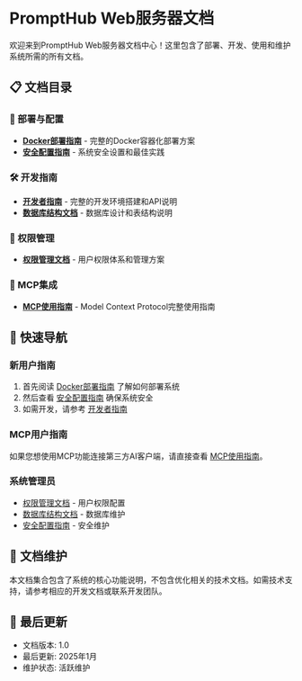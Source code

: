 # PromptHub Web服务器文档

欢迎来到PromptHub Web服务器文档中心！这里包含了部署、开发、使用和维护系统所需的所有文档。

## 📋 文档目录

### 🚀 部署与配置
- **[Docker部署指南](docker-deployment.md)** - 完整的Docker容器化部署方案
- **[安全配置指南](security-guide.md)** - 系统安全设置和最佳实践

### 🛠️ 开发指南
- **[开发者指南](developer-guide.md)** - 完整的开发环境搭建和API说明
- **[数据库结构文档](database-structure.md)** - 数据库设计和表结构说明

### 🔐 权限管理
- **[权限管理文档](permission-management.md)** - 用户权限体系和管理方案

### 🔌 MCP集成
- **[MCP使用指南](mcp-usage-guide.md)** - Model Context Protocol完整使用指南

## 🎯 快速导航

### 新用户指南
1. 首先阅读 [Docker部署指南](docker-deployment.md) 了解如何部署系统
2. 然后查看 [安全配置指南](security-guide.md) 确保系统安全
3. 如需开发，请参考 [开发者指南](developer-guide.md)

### MCP用户指南
如果您想使用MCP功能连接第三方AI客户端，请直接查看 [MCP使用指南](mcp-usage-guide.md)。

### 系统管理员
- [权限管理文档](permission-management.md) - 用户权限配置
- [数据库结构文档](database-structure.md) - 数据库维护
- [安全配置指南](security-guide.md) - 安全维护

## 📝 文档维护

本文档集合包含了系统的核心功能说明，不包含优化相关的技术文档。如需技术支持，请参考相应的开发文档或联系开发团队。

## 🔄 最后更新

- 文档版本: 1.0
- 最后更新: 2025年1月
- 维护状态: 活跃维护 